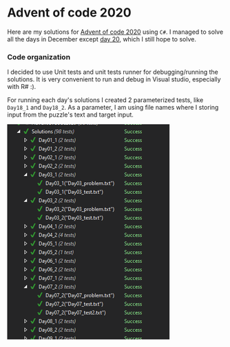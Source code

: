 # Advent of code 2020

Here are my solutions for [Advent of code 2020](https://adventofcode.com/2020/) using `C#`. I managed to solve all the days in December except [day 20](https://adventofcode.com/2020/day/20), which I still hope to solve.

### Code organization
I decided to use Unit tests and unit tests runner for debugging/running the solutions. It is very convenient to run and debug in Visual studio, especially with R# :). 

For running each day's solutions I created 2 parameterized tests, like `Day18_1` and `Day18_2`. As a parameter, I am using file names where I storing input from the puzzle's text and target input.

![Advent of code tests organization](images/tests.png)